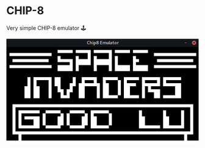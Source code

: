 # CHIP-8
Very simple CHIP-8 emulator 🕹️

![alt text](https://raw.githubusercontent.com/Groszekk/CHIP-8/master/preview.png)